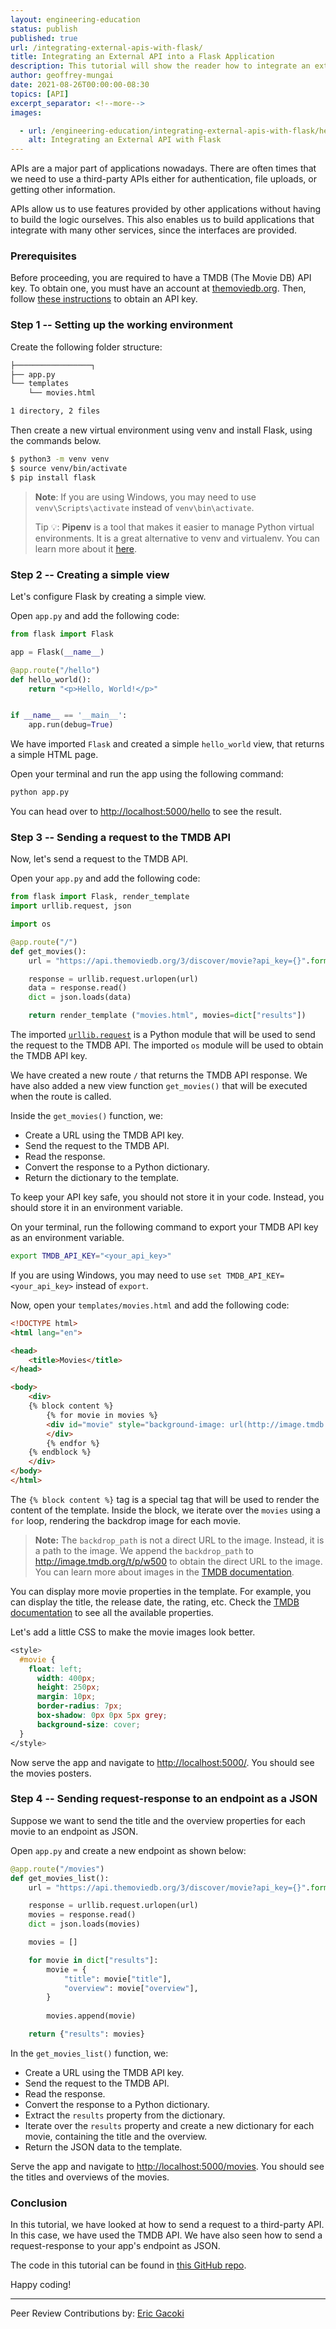 ```yaml
---
layout: engineering-education
status: publish
published: true
url: /integrating-external-apis-with-flask/
title: Integrating an External API into a Flask Application
description: This tutorial will show the reader how to integrate an external API into a Flask application. We will create a simple Flask application that will allow us to retrieve data from an external API.
author: geoffrey-mungai
date: 2021-08-26T00:00:00-08:30
topics: [API]
excerpt_separator: <!--more-->
images:

  - url: /engineering-education/integrating-external-apis-with-flask/hero.png
    alt: Integrating an External API with Flask
---
```

APIs are a major part of applications nowadays. There are often times that we need to use a third-party APIs either for authentication, file uploads, or getting other information.
<!--more-->
APIs allow us to use features provided by other applications without having to build the logic ourselves. This also enables us to build applications that integrate with many other services, since the interfaces are provided.

### Prerequisites
Before proceeding, you are required to have a TMDB (The Movie DB) API key. To obtain one, you must have an account at [themoviedb.org](https://www.themoviedb.org/login). Then, follow [these instructions](https://developers.themoviedb.org/3/getting-started/introduction) to obtain an API key.

### Step 1 -- Setting up the working environment
Create the following folder structure:

```bash
├─────────────────┐
├── app.py
└── templates
    └── movies.html

1 directory, 2 files
```

Then create a new virtual environment using venv and install Flask, using the commands below.

```bash
$ python3 -m venv venv
$ source venv/bin/activate
$ pip install flask
```

> **Note**: If you are using Windows, you may need to use `venv\Scripts\activate` instead of `venv\bin\activate`.
>
> Tip 💡: **Pipenv** is a tool that makes it easier to manage Python virtual environments. It is a great alternative to venv and virtualenv. You can learn more about it [here](https://docs.pipenv.org/).

### Step 2 -- Creating a simple view
Let's configure Flask by creating a simple view.

Open `app.py` and add the following code:

```python
from flask import Flask

app = Flask(__name__)

@app.route("/hello")
def hello_world():
    return "<p>Hello, World!</p>"


if __name__ == '__main__':
    app.run(debug=True)
```

We have imported `Flask` and created a simple `hello_world` view, that returns a simple HTML page.

Open your terminal and run the app using the following command:

```bash
python app.py
```

You can head over to <http://localhost:5000/hello> to see the result.

### Step  3 -- Sending a request to the TMDB API
Now, let's send a request to the TMDB API.

Open your `app.py` and add the following code:

```python
from flask import Flask, render_template
import urllib.request, json

import os

@app.route("/")
def get_movies():
    url = "https://api.themoviedb.org/3/discover/movie?api_key={}".format(os.environ.get("TMDB_API_KEY"))

    response = urllib.request.urlopen(url)
    data = response.read()
    dict = json.loads(data)

    return render_template ("movies.html", movies=dict["results"])
```

The imported [`urllib.request`](https://docs.python.org/3/library/urllib.request.html) is a Python module that will be used to send the request to the TMDB API. The imported `os` module will be used to obtain the TMDB API key.

We have created a new route `/` that returns the TMDB API response. We have also added a new view function `get_movies()` that will be executed when the route is called.

Inside the `get_movies()` function, we:
- Create a URL using the TMDB API key.
- Send the request to the TMDB API.
- Read the response.
- Convert the response to a Python dictionary.
- Return the dictionary to the template.

To keep your API key safe, you should not store it in your code. Instead, you should store it in an environment variable.

On your terminal, run the following command to export your TMDB API key as an environment variable.

```bash
export TMDB_API_KEY="<your_api_key>"
```

If you are using Windows, you may need to use `set TMDB_API_KEY=<your_api_key>` instead of `export`.

Now, open your `templates/movies.html` and add the following code:

```html
<!DOCTYPE html>
<html lang="en">

<head>
    <title>Movies</title>
</head>

<body>
    <div>
    {% block content %}
        {% for movie in movies %}
        <div id="movie" style="background-image: url(http://image.tmdb.org/t/p/w500{{movie.backdrop_path}});">
        </div>
        {% endfor %}
    {% endblock %}
    </div>
</body>
</html>
```

The `{% block content %}` tag is a special tag that will be used to render the content of the template. Inside the block, we iterate over the `movies` using a `for` loop, rendering the backdrop image for each movie.

> **Note:** The `backdrop_path` is not a direct URL to the image. Instead, it is a path to the image. We append the `backdrop_path` to <http://image.tmdb.org/t/p/w500> to obtain the direct URL to the image. You can learn more about images in the [TMDB documentation](https://developers.themoviedb.org/3/getting-started/images).

You can display more movie properties in the template. For example, you can display the title, the release date, the rating, etc. Check the [TMDB documentation](https://developers.themoviedb.org/3/movies/get-movie-details) to see all the available properties.

Let's add a little CSS to make the movie images look better.

```css
<style>
  #movie {
    float: left;
      width: 400px;
      height: 250px;
      margin: 10px;
      border-radius: 7px;
      box-shadow: 0px 0px 5px grey;
      background-size: cover;
  }
</style>
```

Now serve the app and navigate to <http://localhost:5000/>. You should see the movies posters.

### Step 4 -- Sending request-response to an endpoint as a JSON
Suppose we want to send the title and the overview properties for each movie to an endpoint as JSON.

Open `app.py` and create a new endpoint as shown below:

```python
@app.route("/movies")
def get_movies_list():
    url = "https://api.themoviedb.org/3/discover/movie?api_key={}".format(os.environ.get("TMDB_API_KEY"))

    response = urllib.request.urlopen(url)
    movies = response.read()
    dict = json.loads(movies)

    movies = []

    for movie in dict["results"]:
        movie = {
            "title": movie["title"],
            "overview": movie["overview"],
        }
        
        movies.append(movie)

    return {"results": movies}
```

In the `get_movies_list()` function, we:
- Create a URL using the TMDB API key.
- Send the request to the TMDB API.
- Read the response.
- Convert the response to a Python dictionary.
- Extract the `results` property from the dictionary.
- Iterate over the `results` property and create a new dictionary for each movie, containing the title and the overview.
- Return the JSON data to the template.

Serve the app and navigate to <http://localhost:5000/movies>. You should see the titles and overviews of the movies.

### Conclusion
In this tutorial, we have looked at how to send a request to a third-party API. In this case, we have used the TMDB API. We have also seen how to send a request-response to your app's endpoint as JSON.

The code in this tutorial can be found in [this GitHub repo](https://github.com/geoffrey45/flask-request).

Happy coding!

---
Peer Review Contributions by: [Eric Gacoki](/engineering-education/authors/eric-gacoki/)
